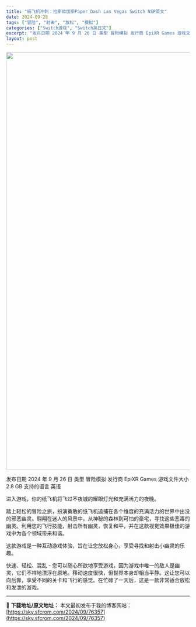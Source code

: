 ```yaml
---
title: "纸飞机冲刺：拉斯维加斯Paper Dash Las Vegas Switch NSP英文"
date: 2024-09-28
tags: ["冒险", "射击", "放松", "模拟"]
categories: ["Switch游戏", "Switch英日文"]
excerpt: "发布日期 2024 年 9 月 26 日 类型 冒险模拟 发行商 EpiXR Games 游戏文件大小 2.8 GB 支持的语言 英语 进入游戏，你的纸飞机将飞过不夜城的耀眼灯光和充满活力的夜晚。 踏上轻松的冒险之旅，扮演勇敢的纸飞机追捕在各个维度的充满活力的世界中出没的邪恶幽灵。翱翔在迷人的风景中&hellip;"
layout: post
---
```


<img class="aligncenter size-full wp-image-76358" src="https://sky.sfcrom.com/wp-content/uploads/2024/09/202409280355188.webp" alt="" width="700" height="1142" />

发布日期 2024 年 9 月 26 日
类型 冒险模拟
发行商 EpiXR Games
游戏文件大小 2.8 GB
支持的语言 英语

进入游戏，你的纸飞机将飞过不夜城的耀眼灯光和充满活力的夜晚。

踏上轻松的冒险之旅，扮演勇敢的纸飞机追捕在各个维度的充满活力的世界中出没的邪恶幽灵。翱翔在迷人的风景中，从神秘的森林到可怕的豪宅，寻找这些恶毒的幽灵。利用您的飞行技能，射击所有幽灵，恢复和平，并在这款视觉效果极佳的游戏中为各个领域带来和谐。

这款游戏是一种互动游戏体验，旨在让您放松身心，享受寻找和射击小幽灵的乐趣。

快速、轻松、混乱 - 您可以随心所欲地享受游戏，因为游戏中唯一的敌人是幽灵，它们不祥地漂浮在原地。移动速度很快，但世界本身却相当平静。这让您可以向后靠，享受不同的关卡和飞行的感觉。在忙碌了一天后，这是一款非常适合放松和发泄的游戏。

---
📖 **下载地址/原文地址：** 本文最初发布于我的博客网站：[https://sky.sfcrom.com/2024/09/76357](https://sky.sfcrom.com/2024/09/76357)
